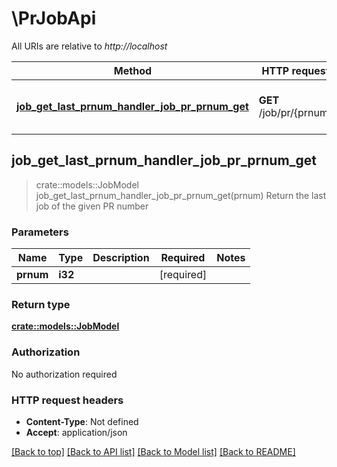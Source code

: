 # \PrJobApi

All URIs are relative to *http://localhost*

Method | HTTP request | Description
------------- | ------------- | -------------
[**job_get_last_prnum_handler_job_pr_prnum_get**](PrJobApi.md#job_get_last_prnum_handler_job_pr_prnum_get) | **GET** /job/pr/{prnum} | Return the last job of the given PR number



## job_get_last_prnum_handler_job_pr_prnum_get

> crate::models::JobModel job_get_last_prnum_handler_job_pr_prnum_get(prnum)
Return the last job of the given PR number

### Parameters


Name | Type | Description  | Required | Notes
------------- | ------------- | ------------- | ------------- | -------------
**prnum** | **i32** |  | [required] |

### Return type

[**crate::models::JobModel**](JobModel.md)

### Authorization

No authorization required

### HTTP request headers

- **Content-Type**: Not defined
- **Accept**: application/json

[[Back to top]](#) [[Back to API list]](../README.md#documentation-for-api-endpoints) [[Back to Model list]](../README.md#documentation-for-models) [[Back to README]](../README.md)

